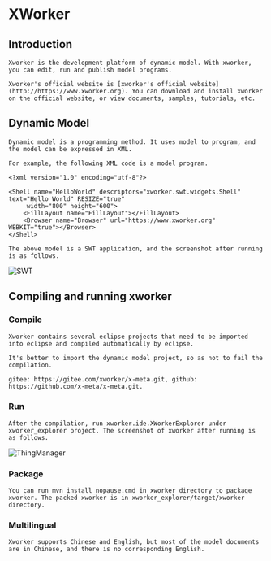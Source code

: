 XWorker
============
## Introduction
    Xworker is the development platform of dynamic model. With xworker, you can edit, run and publish model programs.

    Xworker's official website is [xworker's official website] (http://https://www.xworker.org). You can download and install xworker on the official website, or view documents, samples, tutorials, etc.

## Dynamic Model 
    Dynamic model is a programming method. It uses model to program, and the model can be expressed in XML.

    For example, the following XML code is a model program.

```
<?xml version="1.0" encoding="utf-8"?>

<Shell name="HelloWorld" descriptors="xworker.swt.widgets.Shell" text="Hello World" RESIZE="true"
     width="800" height="600">
    <FillLayout name="FillLayout"></FillLayout>
    <Browser name="Browser" url="https://www.xworker.org" WEBKIT="true"></Browser>
</Shell>
```
    The above model is a SWT application, and the screenshot after running is as follows.
![SWT](https://images.gitee.com/uploads/images/2019/1217/164635_22cd7199_493262.png "SWT")

## Compiling and running xworker
### Compile
    Xworker contains several eclipse projects that need to be imported into eclipse and compiled automatically by eclipse.

    It's better to import the dynamic model project, so as not to fail the compilation.

    gitee: https://gitee.com/xworker/x-meta.git, github: https://github.com/x-meta/x-meta.git.

### Run 
    After the compilation, run xworker.ide.XWorkerExplorer under xworker_explorer project. The screenshot of xworker after running is as follows.

![ThingManager](http://git.oschina.net/uploads/images/2016/0623/192549_72e935b0_493262.png "ThingManager")

### Package
    You can run mvn_install_nopause.cmd in xworker directory to package xworker. The packed xworker is in xworker_explorer/target/xworker directory.

### Multilingual
    Xworker supports Chinese and English, but most of the model documents are in Chinese, and there is no corresponding English.